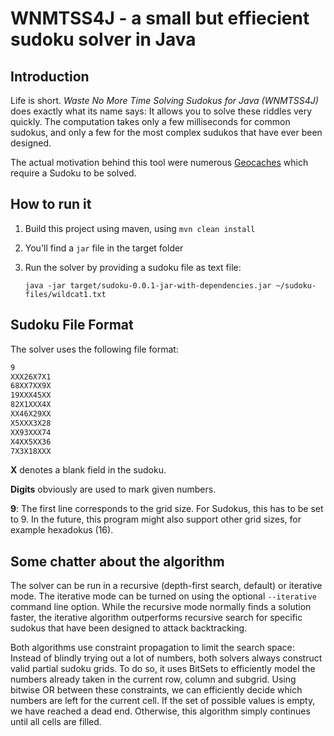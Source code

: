 # WNMTSS4J - a small but effiecient sudoku solver in Java

## Introduction
Life is short. _Waste No More Time Solving Sudokus for Java (WNMTSS4J)_ does exactly what its name says: It allows you
to solve these riddles very quickly. The computation takes only a few milliseconds
for common sudokus, and only a few for the most complex sudukos that have ever been designed.

The actual motivation behind this tool were numerous [Geocaches](http://www.geocaching.com) which require a Sudoku to be solved.

## How to run it

1. Build this project using maven, using `mvn clean install`
2. You'll find a `jar` file in the target folder
3. Run the solver by providing a sudoku file as text file:
   

   ```java -jar target/sudoku-0.0.1-jar-with-dependencies.jar ~/sudoku-files/wildcat1.txt```

## Sudoku File Format
The solver uses the following file format:

```wildcat1.txt
9
XXX26X7X1
68XX7XX9X
19XXX45XX
82X1XXX4X
XX46X29XX
X5XXX3X28
XX93XXX74
X4XX5XX36
7X3X18XXX
```

**X** denotes a blank field in the sudoku.

**Digits** obviously are used to mark given numbers.

**9**: The first line corresponds to the grid size. For Sudokus, this has to be set to 9. In the future, this
program might also support other grid sizes, for example hexadokus (16). 

## Some chatter about the algorithm

The solver can be run in a recursive (depth-first search, default) or iterative mode. 
The iterative mode can be turned on using the optional `--iterative` command line option.
While the recursive mode normally finds a solution faster, the iterative algorithm
outperforms recursive search for specific sudokus that have been designed to attack backtracking.

Both algorithms use constraint propagation to limit the search space: Instead of
blindly trying out a lot of numbers, both solvers always construct valid partial sudoku grids. To do
so, it uses BitSets to efficiently model the numbers already taken in the current row, column and subgrid.
Using bitwise OR between these constraints, we can efficiently decide which numbers are left
for the current cell. If the set of possible values is empty, we have reached a dead end. Otherwise, this
algorithm simply continues until all cells are filled.